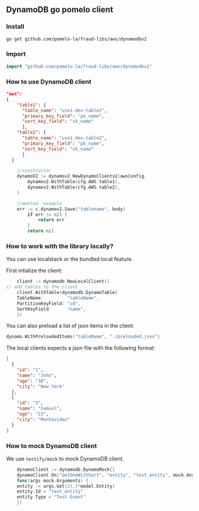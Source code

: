 ## DynamoDB go pomelo client

### Install

```sh
go get github.com/pomelo-la/fraud-libs/aws/dynamodbv2
```

### Import
```go
import "github.com/pomelo-la/fraud-libs/aws/dynamodbv2"
```


### How to use DynamoDB client

```json
"aws": 
{
    "table1": {
      "table_name": "use1-dev-table2",
      "primary_key_field": "pk_name",
      "sort_key_field": "sk_name"
      },
    "table2": {
      "table_name": "use1-dev-table2",
      "primary_key_field": "pk_name",
      "sort_key_field": "sk_name"
      }
  }
```
```go
    //constructor
	dynamoV2 := dynamov2.NewDynamoClientv2(awsConfig,
		dynamov2.WithTable(cfg.AWS.table1),
		dynamov2.WithTable(cfg.AWS.table2),
	)

    //mehtod  example
    err := c.dynamov2.Save("tablename", body)
	    if err != nil {
	    	return err
	    }
	    return nil
```

### How to work with the library locally?
You can use localstack or the bundled local feature.

First intialize the client:

```go
    client := dynamodb.NewLocalClient() 
// add tables to the client
    client.WithTable(dynamodb.DynamoTable{
    TableName:         "tableName",
    PartitionKeyField: "id",
    SortKeyField:      "name",
    })
```

You can also preload a list of json items in the client:

```go
dynamo.WithPreloadedItems("tableName", "./preloaded.json")
```

The local clients expects a json file with the following format:
```json
[
  {
    "id": "1",
    "name": "John",
    "age": "30",
    "city": "New York"
  },
  {
    "id": "2",
    "name": "Samuel",
    "age": "23",
    "city": "Montevideo"
  }
]
```



### How to mock DynamoDB client

We use `testify/mock` to mock DynamoDB client.

```go
    dynamoClient := dynamodb.DynamoMock{}
    dynamoClient.On("GetOneWithSort", "entity", "test_entity", mock.Anything).Return(nil).Run(
    func(args mock.Arguments) {
    entity := args.Get(2).(*model.Entity)
    entity.Id = "test_entity"
    entity.Type = "Test Event"
    })
```